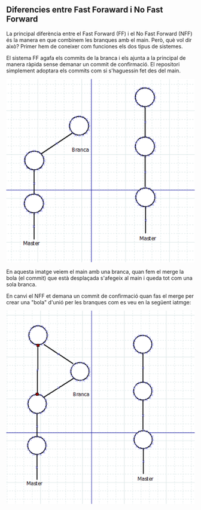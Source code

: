 ## Diferencies entre Fast Foraward i No Fast Forward  
La principal diferència entre el Fast Forward (FF) i el No Fast Forward (NFF) és la manera en que combinem les branques amb el main. Però, què vol dir això? Primer hem de coneixer com funciones els dos tipus de sistemes.  

El sistema FF agafa els commits de la branca i els ajunta a la principal de manera ràpida sense demanar un commit de confirmació. El repositori simplement adoptara els commits com si s'haguessin fet des del main.  

![Imatge explicant el Fast Forward](./ff_1.png)  

En aquesta imatge veiem el main amb una branca, quan fem el merge la bola (el commit) que està desplaçada s'afegeix al main i queda tot com una sola branca.  

En canvi el NFF et demana un commit de confirmació quan fas el merge per crear una "bola" d'unió per les branques com es veu en la següent iatmge:  

![Imatge explicant el No Fast Forward](./nff_1.png)